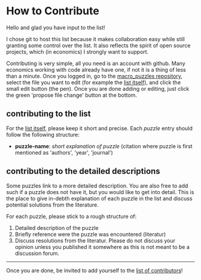 # How to Contribute

Hello and glad you have input to the list!

I chose git to host this list because it makes collaboration easy while still granting some control over the list. It also reflects the spirit of open source projects, which (in economics) I strongly want to support.

Contributing is very simple, all you need is an account with github. Many economics working with code already have one, if not it is a thing of less than a minute. Once you logged in, go to the [macro_puzzles repository](https://github.com/gboehl/macro_puzzles), select the file you want to edit (for example the [list itself](https://github.com/gboehl/macro_puzzles/blob/master/README.md)), and click the small edit button (the pen). Once you are done adding or editing, just click the green 'propose file change' button at the bottom.

## contributing to the list

For the [list itself](https://github.com/gboehl/macro_puzzles/blob/master/README.md), please keep it short and precise. Each *puzzle* entry should follow the following structure:
* **puzzle-name**: *short explanation of puzzle* (citation where puzzle is first mentioned as 'authors', 'year', 'journal')

## contributing to the detailed descriptions

Some puzzles link to a more detailed description. You are also free to add such if a puzzle does not have it, but you would like to get into detail. This is the place to give in-debth explanation of each puzzle in the list and discuss potential solutions from the literature. 

For each puzzle, please stick to a rough structure of:
1. Detailed description of the puzzle
2. Briefly reference were the puzzle was encountered (literatur)
3. Discuss resolutions from the literatur. Please do not discuss your opinion unless you published it somewhere as this is not meant to be a discussion forum. 

---
Once you are done, be invited to add yourself to the [list of contributors](https://github.com/gboehl/macro_puzzles/blob/master/contributors.md)!
